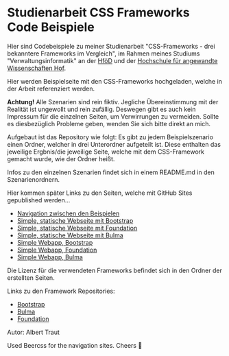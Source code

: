 # Studienarbeit CSS Frameworks  Code Beispiele
Hier sind Codebeispiele zu meiner Studienarbeit "CSS-Frameworks - drei bekanntere Frameworks im Vergleich", im Rahmen meines Studiums "Verwaltungsinformatik" an der [HföD](https://aiv.hfoed.de) und der [Hochschule für angewandte Wissenschaften Hof](https://hof-university.de).

Hier werden Beispielseite mit den CSS-Frameworks hochgeladen, welche in der Arbeit referenziert werden.

**Achtung!** Alle Szenarien sind rein fiktiv. Jegliche Übereinstimmung mit der Realität ist ungewollt und rein zufällig. Deswegen gibt es auch kein Impressum für die einzelnen Seiten, um Verwirrungen zu vermeiden. Sollte es diesbezüglich Probleme geben, wenden Sie sich bitte direkt an mich.

Aufgebaut ist das Repository wie folgt: Es gibt zu jedem Beispielszenario einen Ordner, welcher in drei Unterordner aufgeteilt ist. Diese enthalten das jeweilige Ergbnis/die jeweilige Seite, welche mit dem CSS-Framework gemacht wurde, wie der Ordner heißt.
<!--(Sprachlich nicht schön, muss es noch umformulieren... Irgendwann)-->
Infos zu den einzelnen Szenarien findet sich in einem README.md in den Szenarienordnern.

Hier kommen später Links zu den Seiten, welche mit GitHub Sites gepublished werden...

* [Navigation zwischen den Beispielen](https://altraugsburg.github.io/Studienarbeit-CSS-Frameworks/)
* [Simple, statische Webseite mit Bootstrap](https://altraugsburg.github.io/Studienarbeit-CSS-Frameworks/simple-statische-webseite/bootstrap/)
* [Simple, statische Webseite mit Foundation](https://altraugsburg.github.io/Studienarbeit-CSS-Frameworks/simple-statische-webseite/foundation/)
* [Simple, statische Webseite mit Bulma](https://altraugsburg.github.io/Studienarbeit-CSS-Frameworks/simple-statische-webseite/bulma/)
* [Simple Webapp, Bootstrap](https://altraugsburg.github.io/Studienarbeit-CSS-Frameworks/simple-webapp/bootstrap/)
* [Simple Webapp, Foundation](https://altraugsburg.github.io/Studienarbeit-CSS-Frameworks/simple-webapp/foundation/)
* [Simple Webapp, Bulma](https://altraugsburg.github.io/Studienarbeit-CSS-Frameworks/simple-webapp/bulma/)


Die Lizenz für die verwendeten Frameworks befindet sich in den Ordner der erstellten Seiten.

Links zu den Framework Repositories:

* [Bootstrap](https://github.com/twbs/bootstrap)
* [Bulma](https://github.com/jgthms/bulma)
* [Foundation](https://github.com/foundation/foundation-sites)

Autor: Albert Traut

Used Beercss for the navigation sites. Cheers :beer:
